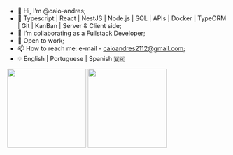 - 👋 Hi, I’m @caio-andres;
- 🌱 Typescript | React | NestJS | Node.js | SQL | APIs | Docker | TypeORM | Git | KanBan | Server & Client side;
- 💞️ I’m collaborating as a Fullstack Developer;
- 👀 Open to work;
- 📫 How to reach me: e-mail - caioandres2112@gmail.com;
- 💡 English | Portuguese | Spanish
🇧🇷

<img height="180em" src="https://github-readme-stats.vercel.app/api/top-langs/?username=Bruno-Filadelfo&layout=compact&la_count=7&theme=aura"/>
  <img height="180em" src="https://github-readme-stats.vercel.app/api?username=Bruno-Filadelfo&show_icons=true&theme=aura&include_all_commits=true&count_private=true"/>

